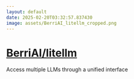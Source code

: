 ```yaml
---
layout: default
date: 2025-02-20T03:32:57.837430
image: assets/BerriAI_litellm_cropped.png
---
```


# [BerriAI/litellm](https://github.com/BerriAI/litellm)

Access multiple LLMs through a unified interface
